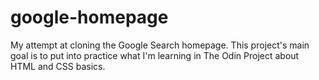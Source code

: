 # google-homepage
My attempt at cloning the Google Search homepage. This project's main goal is to put into practice what I'm learning in The Odin Project about HTML and CSS basics.
